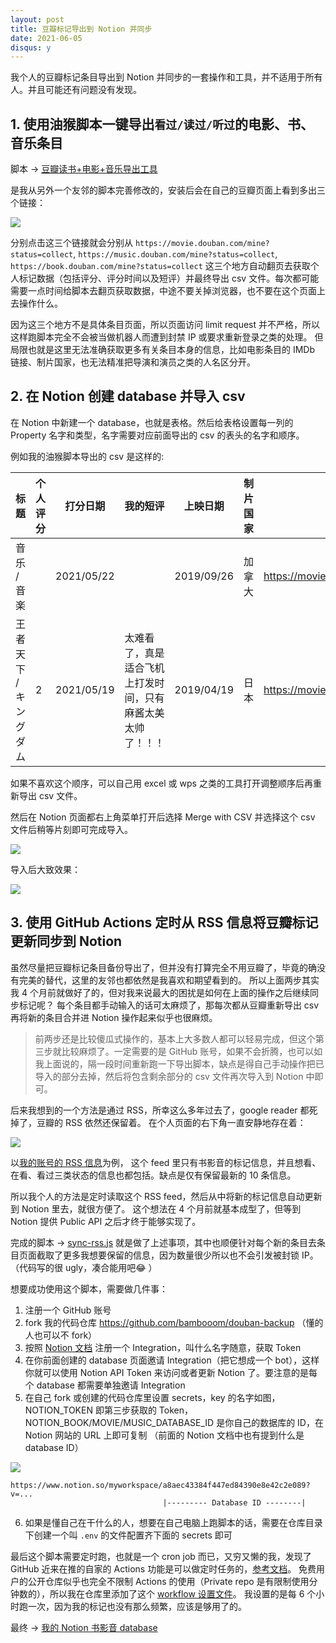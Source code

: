 ```yaml
---
layout: post
title: 豆瓣标记导出到 Notion 并同步
date: 2021-06-05
disqus: y
---
```


我个人的豆瓣标记条目导出到 Notion 并同步的一套操作和工具，并不适用于所有人。并且可能还有问题没有发现。

## 1. 使用油猴脚本一键导出`看过/读过/听过`的电影、书、音乐条目

脚本 -> [豆瓣读书+电影+音乐导出工具](https://greasyfork.org/en/scripts/420999-%E8%B1%86%E7%93%A3%E8%AF%BB%E4%B9%A6-%E7%94%B5%E5%BD%B1-%E9%9F%B3%E4%B9%90%E5%AF%BC%E5%87%BA%E5%B7%A5%E5%85%B7)

是我从另外一个友邻的脚本完善修改的，安装后会在自己的豆瓣页面上看到多出三个链接：

![](/assets/images/douban-backup-monkey-script.png)

分别点击这三个链接就会分别从 `https://movie.douban.com/mine?status=collect`, `https://music.douban.com/mine?status=collect`, `https://book.douban.com/mine?status=collect` 这三个地方自动翻页去获取个人标记数据（包括评分、评分时间以及短评）并最终导出 csv 文件。每次都可能需要一点时间给脚本去翻页获取数据，中途不要关掉浏览器，也不要在这个页面上去操作什么。

因为这三个地方不是具体条目页面，所以页面访问 limit request 并不严格，所以这样跑脚本完全不会被当做机器人而遭到封禁 IP 或要求重新登录之类的处理。
但局限也就是这里无法准确获取更多有关条目本身的信息，比如电影条目的 IMDb 链接、制片国家，也无法精准把导演和演员之类的人名区分开。

## 2. 在 Notion 创建 database 并导入 csv

在 Notion 中新建一个 database，也就是表格。然后给表格设置每一列的 Property 名字和类型，名字需要对应前面导出的 csv 的表头的名字和顺序。

例如我的油猴脚本导出的 csv 是这样的:

| 标题                  | 个人评分 | 打分日期   | 我的短评                                                   | 上映日期   | 制片国家 | 条目链接                                   |
| --------------------- | -------- | ---------- | ---------------------------------------------------------- | ---------- | -------- | ------------------------------------------ |
| 音乐 / 音楽           |          | 2021/05/22 |                                                            | 2019/09/26 | 加拿大   | https://movie.douban.com/subject/34429100/ |
| 王者天下 / キングダム | 2        | 2021/05/19 | 太难看了，真是适合飞机上打发时间，只有麻酱太美太帅了！！！ | 2019/04/19 | 日本     | https://movie.douban.com/subject/27611498/ |

如果不喜欢这个顺序，可以自己用 excel 或 wps 之类的工具打开调整顺序后再重新导出 csv 文件。

然后在 Notion 页面都右上角菜单打开后选择 Merge with CSV 并选择这个 csv 文件后稍等片刻即可完成导入。

![](/assets/images/douban-backup-notion-merge-csv.png)

导入后大致效果：

![](/assets/images/douban-backup-notion-db.png)


## 3. 使用 GitHub Actions 定时从 RSS 信息将豆瓣标记更新同步到 Notion

虽然尽量把豆瓣标记条目备份导出了，但并没有打算完全不用豆瓣了，毕竟的确没有完美的替代，这里的友邻也都依然是我喜欢和期望看到的。
所以上面两步其实我 4 个月前就做好了的，但对我来说最大的困扰是如何在上面的操作之后继续同步标记呢？
每个条目都手动输入的话可太麻烦了，那每次都从豆瓣重新导出 csv 再将新的条目合并进 Notion 操作起来似乎也很麻烦。

> 前两步还是比较傻瓜式操作的，基本上大多数人都可以轻易完成，但这个第三步就比较麻烦了。一定需要的是 GitHub 账号，如果不会折腾，也可以如我上面说的，隔一段时间重新跑一下导出脚本，缺点是得自己手动操作把已导入的部分去掉，然后将包含剩余部分的 csv 文件再次导入到 Notion 中即可。

后来我想到的一个方法是通过 RSS，所幸这么多年过去了，google reader 都死掉了，豆瓣的 RSS 依然还保留着。
在个人页面的右下角一直安静地存在着：

![](/assets/images/douban-rss.png)

以[我的账号的 RSS 信息](https://www.douban.com/feed/people/MoNoMilky/interests)为例，
这个 feed 里只有书影音的标记信息，并且想看、在看、看过三类状态的信息也都包括。缺点是仅有保留最新的 10 条信息。

所以我个人的方法是定时读取这个 RSS feed，然后从中将新的标记信息自动更新到 Notion 里去，就很方便了。
这个想法在 4 个月前就基本成型了，但等到 Notion 提供 Public API 之后才终于能够实现了。

完成的脚本 -> [sync-rss.js](https://github.com/bambooom/douban-backup/blob/main/sync-rss.js) 就是做了上述事项，其中也顺便针对每个新的条目去条目页面截取了更多我想要保留的信息，因为数量很少所以也不会引发被封锁 IP。（代码写的很 ugly，凑合能用吧😂 ）

想要成功使用这个脚本，需要做几件事：

1. 注册一个 GitHub 账号
2. fork 我的代码仓库 https://github.com/bambooom/douban-backup （懂的人也可以不 fork）
3. 按照 [Notion 文档](https://developers.notion.com/docs/getting-started) 注册一个 Integration，叫什么名字随意，获取 Token
4. 在你前面创建的 database 页面邀请 Integration（把它想成一个 bot），这样你就可以使用 Notion API Token 来访问或者更新 Notion 了。要注意的是每个 database 都需要单独邀请 Integration
5. 在自己 fork 或创建的代码仓库里设置 secrets，key 的名字如图，NOTION_TOKEN 即第三步获取的 Token，NOTION_BOOK/MOVIE/MUSIC_DATABASE_ID 是你自己的数据库的 ID，在 Notion 网站的 URL 上即可复制 （前面的 Notion 文档中也有提到什么是 database ID）

![](/assets/images/douban-backup-secrets.png)

```
https://www.notion.so/myworkspace/a8aec43384f447ed84390e8e42c2e089?v=...
                                  |--------- Database ID --------|
```

6. 如果是懂自己在干什么的人，想要在自己电脑上跑脚本的话，需要在仓库目录下创建一个叫 `.env` 的文件配置齐下面的 secrets 即可

最后这个脚本需要定时跑，也就是一个 cron job 而已，又穷又懒的我，发现了 GitHub 近来在推的自家的 Actions 功能是可以做定时任务的，[参考文档](https://docs.github.com/en/actions/reference/events-that-trigger-workflows#scheduled-events)。
免费用户的公开仓库似乎也完全不限制 Actions 的使用（Private repo 是有限制使用分钟数的），所以我在仓库里添加了这个 [workflow 设置文件](https://github.com/bambooom/douban-backup/blob/main/.github/workflows/sync-rss.js.yml)。
我设置的是每 6 个小时跑一次，因为我的标记也没有那么频繁，应该是够用了的。

最终 -> [我的 Notion 书影音 database](https://www.notion.so/f6ff9481e3c044b09d9a46645e92d5b8)
